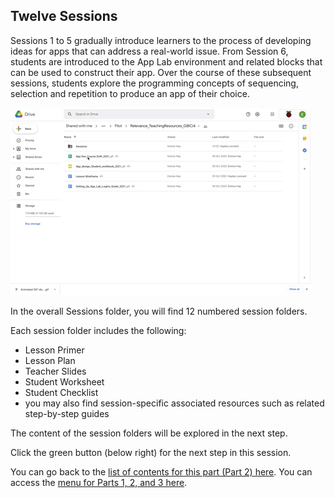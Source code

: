 ## Twelve Sessions
Sessions 1 to 5 gradually introduce learners to the process of developing ideas for apps that can address a real-world issue. From Session 6, students are introduced to the App Lab environment and related blocks that can be used to construct their app. Over the course of these subsequent sessions, students explore the programming concepts of sequencing, selection and repetition to produce an app of their choice.

![Lesson Folders on screen and rest cursor on each folder](images/Relevance-LessonFolderAccess.gif)

In the overall Sessions folder, you will find 12 numbered session folders. 

Each session folder includes the following:
+ Lesson Primer
+ Lesson Plan
+ Teacher Slides
+ Student Worksheet
+ Student Checklist 
+ you may also find session-specific associated resources such as related step-by-step guides 

The content of the session folders will be explored in the next step.

Click the green button (below right) for the next step in this session.

You can go back to the [list of contents for this part (Part 2) here](https://projects.raspberrypi.org/en/projects/Year8-RelevanceTraining-Part2-GBICi4).
You can access the [menu for Parts 1, 2, and 3 here](https://projects.raspberrypi.org/en/pathways/year8-relevancetraining-gbici4).
